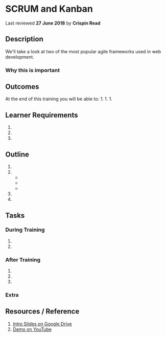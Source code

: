 # SCRUM and Kanban
Last reviewed **27 June 2018** by **Crispin Read**

## Description
We'll take a look at two of the most popular agile frameworks used in web development.

### Why this is important


## Outcomes

At the end of this training you will be able to:
1.
1.
1.

## Learner Requirements

1.
1.
1.


## Outline

1.
1.
    -
    -
    -
1.
1.

## Tasks

### During Training
1.
1.

### After Training
1.
1.  
1.

### Extra


## Resources / Reference

1. [Intro Slides on Google Drive](#)
1. [Demo on YouTube](#)
